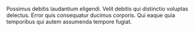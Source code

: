 Possimus debitis laudantium eligendi.
Velit debitis qui distinctio voluptas delectus.
Error quis consequatur ducimus corporis.
Qui eaque quia temporibus qui autem assumenda tempore fugiat.